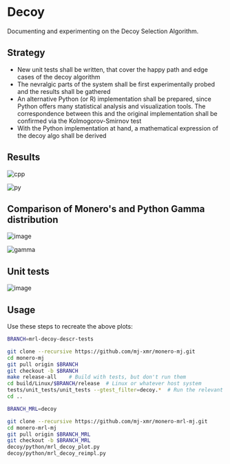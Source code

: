 # Decoy

Documenting and experimenting on the Decoy Selection Algorithm.

## Strategy

- New unit tests shall be written, that cover the happy path and edge cases of the decoy algorithm
- The nevralgic parts of the system shall be first experimentally probed and the results shall be gathered
- An alternative Python (or R) implementation shall be prepared, since Python offers many statistical analysis and visualization tools. The correspondence between this and the original implementation shall be confirmed via the Kolmogorov-Smirnov test
- With the Python implementation at hand, a mathematical expression of the decoy algo shall be derived

## Results

![cpp](https://user-images.githubusercontent.com/63722585/169068204-8e82eb8f-4151-48a9-85d4-c554cc231839.png)

![py](https://user-images.githubusercontent.com/63722585/169068222-50321cd3-2919-418a-87e6-5e97c9e4eb07.png)



## Comparison of Monero's and Python Gamma distribution

![image](https://user-images.githubusercontent.com/63722585/167909725-0afb8d37-8f95-4fdb-9c0f-4eaa62a49a23.png)

![gamma](https://user-images.githubusercontent.com/63722585/169069214-6f6bdebc-5daa-49d1-af01-bc3b3f37f9b9.png)



## Unit tests

![image](https://user-images.githubusercontent.com/63722585/165281752-8073a130-f46d-450f-9de8-a06c96fb96f5.png)



## Usage

Use these steps to recreate the above plots:

```bash
BRANCH=mrl-decoy-descr-tests

git clone --recursive https://github.com/mj-xmr/monero-mj.git
cd monero-mj
git pull origin $BRANCH
git checkout -b $BRANCH
make release-all 	# Build with tests, but don't run them
cd build/Linux/$BRANCH/release  # Linux or whatever host system
tests/unit_tests/unit_tests --gtest_filter=decoy.*  # Run the relevant tests only and generate the data
cd ..
```

```bash
BRANCH_MRL=decoy

git clone --recursive https://github.com/mj-xmr/monero-mrl-mj.git
cd monero-mrl-mj
git pull origin $BRANCH_MRL
git checkout -b $BRANCH_MRL
decoy/python/mrl_decoy_plot.py
decoy/python/mrl_decoy_reimpl.py

```

